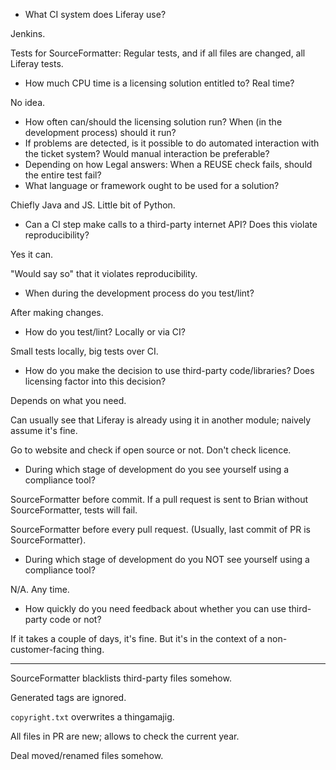 - What CI system does Liferay use?

Jenkins.

Tests for SourceFormatter: Regular tests, and if all files are changed, all
Liferay tests.

- How much CPU time is a licensing solution entitled to? Real time?

No idea.

- How often can/should the licensing solution run? When (in the development
  process) should it run?
- If problems are detected, is it possible to do automated interaction with the
  ticket system? Would manual interaction be preferable?
- Depending on how Legal answers: When a REUSE check fails, should the entire
  test fail?
- What language or framework ought to be used for a solution?

Chiefly Java and JS. Little bit of Python.

- Can a CI step make calls to a third-party internet API? Does this violate
  reproducibility?

Yes it can.

"Would say so" that it violates reproducibility.

- When during the development process do you test/lint?

After making changes.

- How do you test/lint? Locally or via CI?

Small tests locally, big tests over CI.

- How do you make the decision to use third-party code/libraries? Does licensing
  factor into this decision?

Depends on what you need.

Can usually see that Liferay is already using it in another module; naively
assume it's fine.

Go to website and check if open source or not. Don't check licence.

- During which stage of development do you see yourself using a compliance tool?

SourceFormatter before commit. If a pull request is sent to Brian without
SourceFormatter, tests will fail.

SourceFormatter before every pull request. (Usually, last commit of PR is
SourceFormatter).

- During which stage of development do you NOT see yourself using a compliance
  tool?

N/A. Any time.

- How quickly do you need feedback about whether you can use third-party code or
  not?

If it takes a couple of days, it's fine. But it's in the context of a
non-customer-facing thing.

---

SourceFormatter blacklists third-party files somehow.

Generated tags are ignored.

`copyright.txt` overwrites a thingamajig.

All files in PR are new; allows to check the current year.

Deal moved/renamed files somehow.
